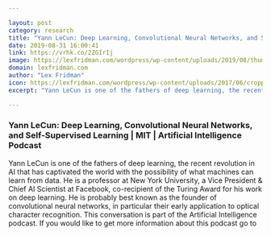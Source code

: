 ```yaml
---

layout: post
category: research
title: "Yann LeCun: Deep Learning, Convolutional Neural Networks, and Self-Supervised Learning"
date: 2019-08-31 16:00:41
link: https://vrhk.co/2ZGIrIj
image: https://lexfridman.com/wordpress/wp-content/uploads/2019/08/thumb_yann_lecun.png
domain: lexfridman.com
author: "Lex Fridman"
icon: https://lexfridman.com/wordpress/wp-content/uploads/2017/06/cropped-lex-favicon-4-1-180x180.png
excerpt: "Yann LeCun is one of the fathers of deep learning, the recent revolution in AI that has captivated the world with the possibility of what machines can learn from data. He is a professor at New York University, a Vice President &amp; Chief AI Scientist at Facebook, co-recipient of the Turing Award for his work on deep learning. He is probably best known as the founder of convolutional neural networks, in particular their early application to optical character recognition. This conversation is part of the Artificial Intelligence podcast. If you would like to get more information about this podcast go to"

---
```


### Yann LeCun: Deep Learning, Convolutional Neural Networks, and Self-Supervised Learning | MIT | Artificial Intelligence Podcast

Yann LeCun is one of the fathers of deep learning, the recent revolution in AI that has captivated the world with the possibility of what machines can learn from data. He is a professor at New York University, a Vice President &amp; Chief AI Scientist at Facebook, co-recipient of the Turing Award for his work on deep learning. He is probably best known as the founder of convolutional neural networks, in particular their early application to optical character recognition. This conversation is part of the Artificial Intelligence podcast. If you would like to get more information about this podcast go to
